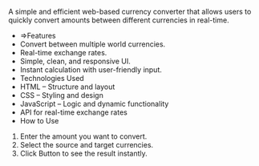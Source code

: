 A simple and efficient web-based currency converter that allows users to quickly convert amounts between different currencies in real-time.
-  =>Features
- Convert between multiple world currencies.
- Real-time exchange rates.
- Simple, clean, and responsive UI.
- Instant calculation with user-friendly input.
- Technologies Used
- HTML – Structure and layout
- CSS – Styling and design
- JavaScript – Logic and dynamic functionality
-  API for real-time exchange rates
- How to Use
1. Enter the amount you want to convert.
2. Select the source and target currencies.
3. Click Button to see the result instantly.
